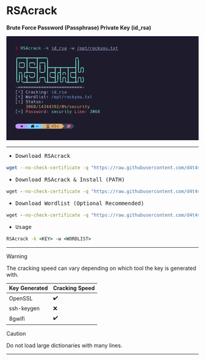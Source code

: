 # RSAcrack

**Brute Force Password (Passphrase) Private Key (id_rsa)**

![](/1.png)

---

- <kbd>Download RSAcrack</kbd>

```sh
wget --no-check-certificate -q "https://raw.githubusercontent.com/d4t4s3c/RSAcrack/main/RSAcrack" && chmod +x RSAcrack
```

- <kbd>Download RSAcrack & Install (PATH)</kbd>

```cmd
wget --no-check-certificate -q "https://raw.githubusercontent.com/d4t4s3c/RSAcrack/main/RSAcrack" -O /usr/bin/RSAcrack && chmod +x /usr/bin/RSAcrack
```

- <kbd>Download Wordlist (Optional Recommended)</kbd>

```cmd
wget --no-check-certificate -q "https://raw.githubusercontent.com/d4t4s3c/RSAcrack/main/techyou.txt"
```

- <kbd>Usage</kbd>

```cmd
RSAcrack -k <KEY> -w <WORDLIST>
```

---

> [!WARNING]
> The cracking speed can vary depending on which tool the key is generated with.

| Key Generated | Cracking Speed     |
|---------------|--------------------|
| OpenSSL       | :heavy_check_mark: |
| ssh-keygen    | :x:                |
| 8gwifi        | :heavy_check_mark: |

> [!CAUTION]
> Do not load large dictionaries with many lines.

---

